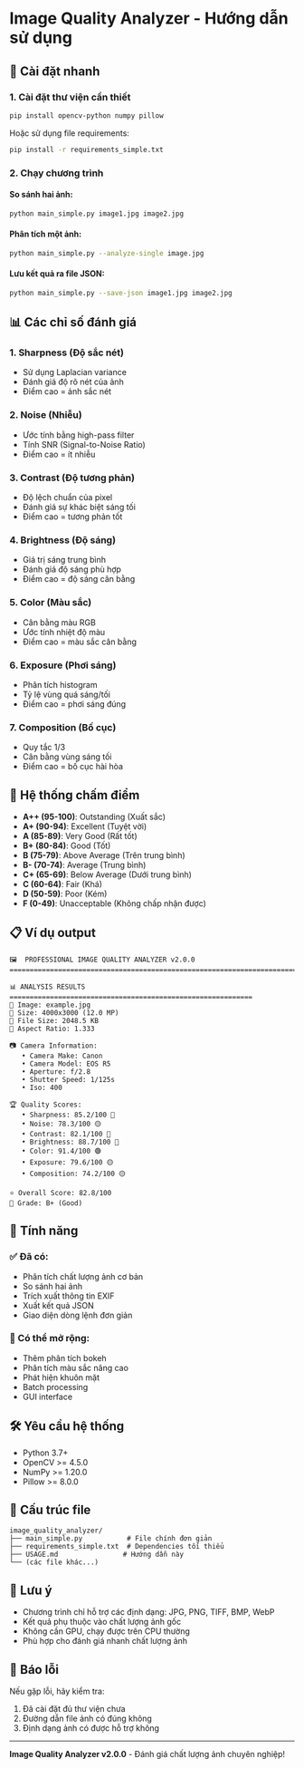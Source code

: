# Image Quality Analyzer - Hướng dẫn sử dụng

## 🚀 Cài đặt nhanh

### 1. Cài đặt thư viện cần thiết
```bash
pip install opencv-python numpy pillow
```

Hoặc sử dụng file requirements:
```bash
pip install -r requirements_simple.txt
```

### 2. Chạy chương trình

#### So sánh hai ảnh:
```bash
python main_simple.py image1.jpg image2.jpg
```

#### Phân tích một ảnh:
```bash
python main_simple.py --analyze-single image.jpg
```

#### Lưu kết quả ra file JSON:
```bash
python main_simple.py --save-json image1.jpg image2.jpg
```

## 📊 Các chỉ số đánh giá

### 1. **Sharpness (Độ sắc nét)**
- Sử dụng Laplacian variance
- Đánh giá độ rõ nét của ảnh
- Điểm cao = ảnh sắc nét

### 2. **Noise (Nhiễu)**
- Ước tính bằng high-pass filter
- Tính SNR (Signal-to-Noise Ratio)
- Điểm cao = ít nhiễu

### 3. **Contrast (Độ tương phản)**
- Độ lệch chuẩn của pixel
- Đánh giá sự khác biệt sáng tối
- Điểm cao = tương phản tốt

### 4. **Brightness (Độ sáng)**
- Giá trị sáng trung bình
- Đánh giá độ sáng phù hợp
- Điểm cao = độ sáng cân bằng

### 5. **Color (Màu sắc)**
- Cân bằng màu RGB
- Ước tính nhiệt độ màu
- Điểm cao = màu sắc cân bằng

### 6. **Exposure (Phơi sáng)**
- Phân tích histogram
- Tỷ lệ vùng quá sáng/tối
- Điểm cao = phơi sáng đúng

### 7. **Composition (Bố cục)**
- Quy tắc 1/3
- Cân bằng vùng sáng tối
- Điểm cao = bố cục hài hòa

## 🎯 Hệ thống chấm điểm

- **A++ (95-100)**: Outstanding (Xuất sắc)
- **A+ (90-94)**: Excellent (Tuyệt vời)
- **A (85-89)**: Very Good (Rất tốt)
- **B+ (80-84)**: Good (Tốt)
- **B (75-79)**: Above Average (Trên trung bình)
- **B- (70-74)**: Average (Trung bình)
- **C+ (65-69)**: Below Average (Dưới trung bình)
- **C (60-64)**: Fair (Khá)
- **D (50-59)**: Poor (Kém)
- **F (0-49)**: Unacceptable (Không chấp nhận được)

## 📋 Ví dụ output

```
🖼️  PROFESSIONAL IMAGE QUALITY ANALYZER v2.0.0
================================================================================

📊 ANALYSIS RESULTS
============================================================
📐 Image: example.jpg
📏 Size: 4000x3000 (12.0 MP)
💾 File Size: 2048.5 KB
📐 Aspect Ratio: 1.333

📷 Camera Information:
   • Camera Make: Canon
   • Camera Model: EOS R5
   • Aperture: f/2.8
   • Shutter Speed: 1/125s
   • Iso: 400

🏆 Quality Scores:
   • Sharpness: 85.2/100 🔵
   • Noise: 78.3/100 🟡
   • Contrast: 82.1/100 🔵
   • Brightness: 88.7/100 🔵
   • Color: 91.4/100 🟢
   • Exposure: 79.6/100 🟡
   • Composition: 74.2/100 🟡

⭐ Overall Score: 82.8/100
🎯 Grade: B+ (Good)
```

## 🔧 Tính năng

### ✅ Đã có:
- Phân tích chất lượng ảnh cơ bản
- So sánh hai ảnh
- Trích xuất thông tin EXIF
- Xuất kết quả JSON
- Giao diện dòng lệnh đơn giản

### 🚀 Có thể mở rộng:
- Thêm phân tích bokeh
- Phân tích màu sắc nâng cao
- Phát hiện khuôn mặt
- Batch processing
- GUI interface

## 🛠️ Yêu cầu hệ thống

- Python 3.7+
- OpenCV >= 4.5.0
- NumPy >= 1.20.0
- Pillow >= 8.0.0

## 📁 Cấu trúc file

```
image_quality_analyzer/
├── main_simple.py           # File chính đơn giản
├── requirements_simple.txt  # Dependencies tối thiểu
├── USAGE.md                # Hướng dẫn này
└── (các file khác...)
```

## 🎯 Lưu ý

- Chương trình chỉ hỗ trợ các định dạng: JPG, PNG, TIFF, BMP, WebP
- Kết quả phụ thuộc vào chất lượng ảnh gốc
- Không cần GPU, chạy được trên CPU thường
- Phù hợp cho đánh giá nhanh chất lượng ảnh

## 🐛 Báo lỗi

Nếu gặp lỗi, hãy kiểm tra:
1. Đã cài đặt đủ thư viện chưa
2. Đường dẫn file ảnh có đúng không
3. Định dạng ảnh có được hỗ trợ không

---

**Image Quality Analyzer v2.0.0** - Đánh giá chất lượng ảnh chuyên nghiệp!
